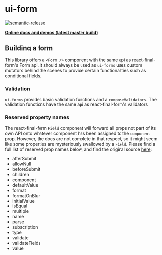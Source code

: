 # ui-form

[![semantic-release](https://img.shields.io/badge/%20%20%F0%9F%93%A6%F0%9F%9A%80-semantic--release-e10079.svg)](https://github.com/semantic-release/semantic-release)

**[Online docs and demos (latest master
build)](https://ui-forms.dhis2.nu)**

## Building a form

This library offers a `<Form />` component with the same api as react-final-form's Form api.
It should always be used as `ui-forms` uses custom mutators behind the scenes to provide certain functionalities such as conditional fields.

### Validation

`ui-forms` provides basic validation functions and a `composeValidators`.
The validation functions have the same api as react-final-form's validators

### Reserved property names

The react-final-form `Field` component will forward all props not part of its own API onto whatever component has been assigned to the `component` prop. However, the docs are not complete in that respect, so it might seem like some properties are mysteriously swallowed by a `Field`. Please find a full list of reserved prop names below, and find the original source [here](https://github.com/final-form/react-final-form/blob/master/src/Field.js#L7-L26):

-   afterSubmit
-   allowNull
-   beforeSubmit
-   children
-   component
-   defaultValue
-   format
-   formatOnBlur
-   initialValue
-   isEqual
-   multiple
-   name
-   parse
-   subscription
-   type
-   validate
-   validateFields
-   value
